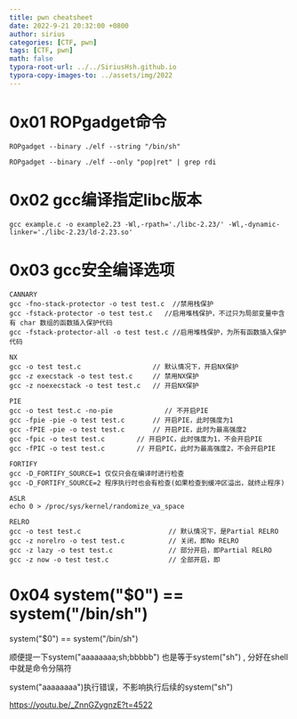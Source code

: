 ```yaml
---
title: pwn cheatsheet
date: 2022-9-21 20:32:00 +0800
author: sirius
categories: [CTF, pwn]
tags: [CTF, pwn]
math: false
typora-root-url: ../../SiriusHsh.github.io
typora-copy-images-to: ../assets/img/2022
---
```




# 0x01 ROPgadget命令

`ROPgadget --binary ./elf --string "/bin/sh"`

`ROPgadget --binary ./elf --only "pop|ret" | grep rdi`

# 0x02 gcc编译指定libc版本

`gcc example.c -o example2.23 -Wl,-rpath='./libc-2.23/' -Wl,-dynamic-linker='./libc-2.23/ld-2.23.so'`

# 0x03 gcc安全编译选项

```
CANNARY
gcc -fno-stack-protector -o test test.c  //禁用栈保护
gcc -fstack-protector -o test test.c   //启用堆栈保护，不过只为局部变量中含有 char 数组的函数插入保护代码
gcc -fstack-protector-all -o test test.c //启用堆栈保护，为所有函数插入保护代码
```

```
NX
gcc -o test test.c                  // 默认情况下，开启NX保护
gcc -z execstack -o test test.c     // 禁用NX保护
gcc -z noexecstack -o test test.c   // 开启NX保护
```

```
PIE
gcc -o test test.c -no-pie             // 不开启PIE
gcc -fpie -pie -o test test.c       // 开启PIE，此时强度为1
gcc -fPIE -pie -o test test.c       // 开启PIE，此时为最高强度2
gcc -fpic -o test test.c        // 开启PIC，此时强度为1，不会开启PIE
gcc -fPIC -o test test.c        // 开启PIC，此时为最高强度2，不会开启PIE
```

```
FORTIFY
gcc -D_FORTIFY_SOURCE=1 仅仅只会在编译时进行检查 
gcc -D_FORTIFY_SOURCE=2 程序执行时也会有检查(如果检查到缓冲区溢出，就终止程序)
```

```
ASLR
echo 0 > /proc/sys/kernel/randomize_va_space
```

```
RELRO
gcc -o test test.c                      // 默认情况下，是Partial RELRO
gcc -z norelro -o test test.c           // 关闭，即No RELRO
gcc -z lazy -o test test.c              // 部分开启，即Partial RELRO
gcc -z now -o test test.c               // 全部开启，即
```

# 0x04 system("$0") == system("/bin/sh")

system("$0") == system("/bin/sh")



顺便提一下system("aaaaaaaa;sh;bbbbb") 也是等于system("sh") , 分好在shell中就是命令分隔符

system("aaaaaaaa")执行错误，不影响执行后续的system("sh")

https://youtu.be/_ZnnGZygnzE?t=4522
